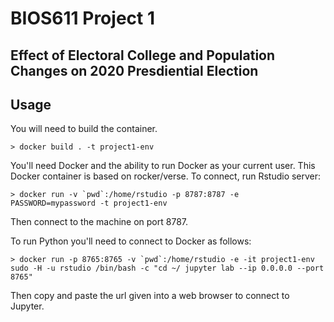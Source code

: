 BIOS611 Project 1
=================

Effect of Electoral College and Population Changes on 2020 Presdiential Election
-------------------------------------------------------------------------------

Usage
-----
You will need to build the container.

	> docker build . -t project1-env

You'll need Docker and the ability to run Docker as your current user.
This Docker container is based on rocker/verse. To connect, run Rstudio server:

	> docker run -v `pwd`:/home/rstudio -p 8787:8787 -e PASSWORD=mypassword -t project1-env

Then connect to the machine on port 8787.


To run Python you'll need to connect to Docker as follows:

	> docker run -p 8765:8765 -v `pwd`:/home/rstudio -e -it project1-env sudo -H -u rstudio /bin/bash -c "cd ~/ jupyter lab --ip 0.0.0.0 --port 8765"

Then copy and paste the url given into a web browser to connect to Jupyter.
